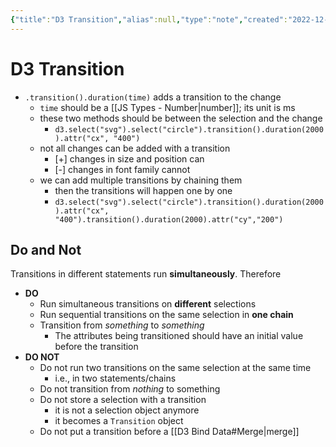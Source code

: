 ```yaml
---
{"title":"D3 Transition","alias":null,"type":"note","created":"2022-12-01T22:17:14","modified":"2022-12-12T12:47:58","dg-publish":true,"sup":[{}],"state":"done","permalink":"/d3-transition/","dgPassFrontmatter":true,"updated":"2022-12-12T12:47:58"}
---
```



# D3 Transition

- `.transition().duration(time)` adds a transition to the change
    - `time` should be a [[JS Types - Number\|number]]; its unit is ms
    - these two methods should be between the selection and the change
        - <span class="alt-check alt-check-ex">`d3.select("svg").select("circle").transition().duration(2000).attr("cx", "400")`</span>
    - not all changes can be added with a transition
        - [+] changes in size and position can
        - [-] changes in font family cannot
    - we can add multiple transitions by chaining them
        - then the transitions will happen one by one
        - <span class="alt-check alt-check-ex">`d3.select("svg").select("circle").transition().duration(2000).attr("cx", "400").transition().duration(2000).attr("cy","200")`</span>

## Do and Not

Transitions in different statements run **simultaneously**. Therefore

- **DO**
    - Run simultaneous transitions on **different** selections
    - Run sequential transitions on the same selection in **one chain**
    - Transition from *something* to *something*
        - The attributes being transitioned should have an initial value before the transition
- **DO NOT**
    - Do not run two transitions on the same selection at the same time
        - i.e., in two statements/chains
    - Do not transition from *nothing* to something
    - Do not store a selection with a transition
        - it is not a selection object anymore
        - it becomes a `Transition` object
    - Do not put a transition before a [[D3 Bind Data#Merge\|merge]]
